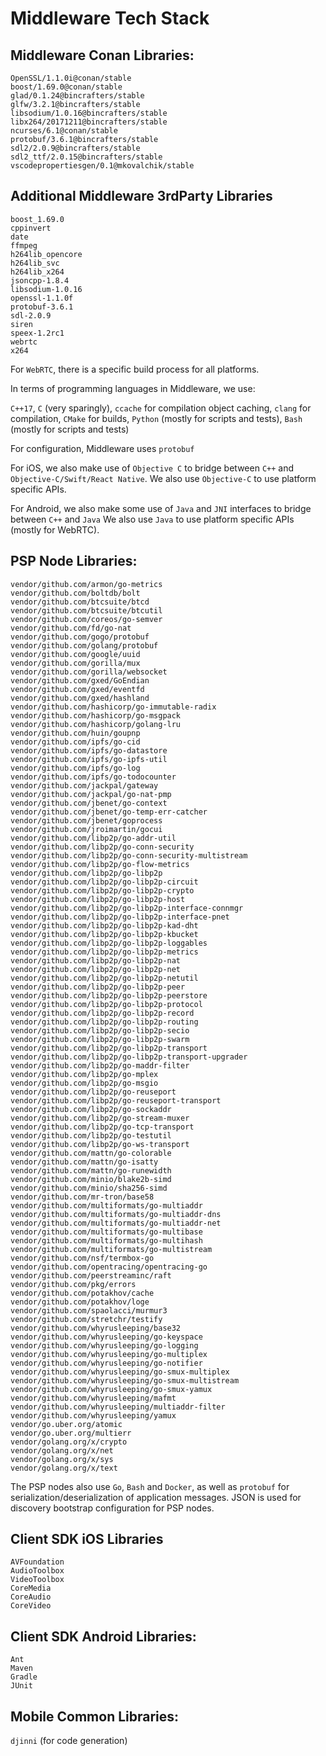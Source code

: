 
# Middleware Tech Stack

## Middleware Conan Libraries:

```
OpenSSL/1.1.0i@conan/stable
boost/1.69.0@conan/stable
glad/0.1.24@bincrafters/stable
glfw/3.2.1@bincrafters/stable
libsodium/1.0.16@bincrafters/stable
libx264/20171211@bincrafters/stable
ncurses/6.1@conan/stable
protobuf/3.6.1@bincrafters/stable
sdl2/2.0.9@bincrafters/stable
sdl2_ttf/2.0.15@bincrafters/stable
vscodepropertiesgen/0.1@mkovalchik/stable
```

## Additional Middleware 3rdParty Libraries

```
boost_1.69.0
cppinvert
date
ffmpeg
h264lib_opencore
h264lib_svc
h264lib_x264
jsoncpp-1.8.4
libsodium-1.0.16
openssl-1.1.0f
protobuf-3.6.1
sdl-2.0.9
siren
speex-1.2rc1
webrtc
x264
```

For `WebRTC`, there is a specific build process for all platforms.

In terms of programming languages in Middleware, we use:

`C++17`, `C` (very sparingly), `ccache` for compilation object caching, `clang` for compilation, `CMake` for builds, `Python` (mostly for scripts and tests), `Bash` (mostly for scripts and tests)

For configuration, Middleware uses `protobuf`

For iOS, we also make use of `Objective C` to bridge between `C++` and `Objective-C/Swift/React Native`. We also use `Objective-C` to use platform specific APIs.

For Android, we also make some use of `Java` and `JNI` interfaces to bridge between `C++` and `Java` We also use `Java` to use platform specific APIs (mostly for WebRTC).

## PSP Node Libraries:

```
vendor/github.com/armon/go-metrics
vendor/github.com/boltdb/bolt
vendor/github.com/btcsuite/btcd
vendor/github.com/btcsuite/btcutil
vendor/github.com/coreos/go-semver
vendor/github.com/fd/go-nat
vendor/github.com/gogo/protobuf
vendor/github.com/golang/protobuf
vendor/github.com/google/uuid
vendor/github.com/gorilla/mux
vendor/github.com/gorilla/websocket
vendor/github.com/gxed/GoEndian
vendor/github.com/gxed/eventfd
vendor/github.com/gxed/hashland
vendor/github.com/hashicorp/go-immutable-radix
vendor/github.com/hashicorp/go-msgpack
vendor/github.com/hashicorp/golang-lru
vendor/github.com/huin/goupnp
vendor/github.com/ipfs/go-cid
vendor/github.com/ipfs/go-datastore
vendor/github.com/ipfs/go-ipfs-util
vendor/github.com/ipfs/go-log
vendor/github.com/ipfs/go-todocounter
vendor/github.com/jackpal/gateway
vendor/github.com/jackpal/go-nat-pmp
vendor/github.com/jbenet/go-context
vendor/github.com/jbenet/go-temp-err-catcher
vendor/github.com/jbenet/goprocess
vendor/github.com/jroimartin/gocui
vendor/github.com/libp2p/go-addr-util
vendor/github.com/libp2p/go-conn-security
vendor/github.com/libp2p/go-conn-security-multistream
vendor/github.com/libp2p/go-flow-metrics
vendor/github.com/libp2p/go-libp2p
vendor/github.com/libp2p/go-libp2p-circuit
vendor/github.com/libp2p/go-libp2p-crypto
vendor/github.com/libp2p/go-libp2p-host
vendor/github.com/libp2p/go-libp2p-interface-connmgr
vendor/github.com/libp2p/go-libp2p-interface-pnet
vendor/github.com/libp2p/go-libp2p-kad-dht
vendor/github.com/libp2p/go-libp2p-kbucket
vendor/github.com/libp2p/go-libp2p-loggables
vendor/github.com/libp2p/go-libp2p-metrics
vendor/github.com/libp2p/go-libp2p-nat
vendor/github.com/libp2p/go-libp2p-net
vendor/github.com/libp2p/go-libp2p-netutil
vendor/github.com/libp2p/go-libp2p-peer
vendor/github.com/libp2p/go-libp2p-peerstore
vendor/github.com/libp2p/go-libp2p-protocol
vendor/github.com/libp2p/go-libp2p-record
vendor/github.com/libp2p/go-libp2p-routing
vendor/github.com/libp2p/go-libp2p-secio
vendor/github.com/libp2p/go-libp2p-swarm
vendor/github.com/libp2p/go-libp2p-transport
vendor/github.com/libp2p/go-libp2p-transport-upgrader
vendor/github.com/libp2p/go-maddr-filter
vendor/github.com/libp2p/go-mplex
vendor/github.com/libp2p/go-msgio
vendor/github.com/libp2p/go-reuseport
vendor/github.com/libp2p/go-reuseport-transport
vendor/github.com/libp2p/go-sockaddr
vendor/github.com/libp2p/go-stream-muxer
vendor/github.com/libp2p/go-tcp-transport
vendor/github.com/libp2p/go-testutil
vendor/github.com/libp2p/go-ws-transport
vendor/github.com/mattn/go-colorable
vendor/github.com/mattn/go-isatty
vendor/github.com/mattn/go-runewidth
vendor/github.com/minio/blake2b-simd
vendor/github.com/minio/sha256-simd
vendor/github.com/mr-tron/base58
vendor/github.com/multiformats/go-multiaddr
vendor/github.com/multiformats/go-multiaddr-dns
vendor/github.com/multiformats/go-multiaddr-net
vendor/github.com/multiformats/go-multibase
vendor/github.com/multiformats/go-multihash
vendor/github.com/multiformats/go-multistream
vendor/github.com/nsf/termbox-go
vendor/github.com/opentracing/opentracing-go
vendor/github.com/peerstreaminc/raft
vendor/github.com/pkg/errors
vendor/github.com/potakhov/cache
vendor/github.com/potakhov/loge
vendor/github.com/spaolacci/murmur3
vendor/github.com/stretchr/testify
vendor/github.com/whyrusleeping/base32
vendor/github.com/whyrusleeping/go-keyspace
vendor/github.com/whyrusleeping/go-logging
vendor/github.com/whyrusleeping/go-multiplex
vendor/github.com/whyrusleeping/go-notifier
vendor/github.com/whyrusleeping/go-smux-multiplex
vendor/github.com/whyrusleeping/go-smux-multistream
vendor/github.com/whyrusleeping/go-smux-yamux
vendor/github.com/whyrusleeping/mafmt
vendor/github.com/whyrusleeping/multiaddr-filter
vendor/github.com/whyrusleeping/yamux
vendor/go.uber.org/atomic
vendor/go.uber.org/multierr
vendor/golang.org/x/crypto
vendor/golang.org/x/net
vendor/golang.org/x/sys
vendor/golang.org/x/text
```

The PSP nodes also use `Go`, `Bash` and `Docker`, as well as `protobuf` for serialization/deserialization of application messages.
JSON is used for discovery bootstrap configuration for PSP nodes.

## Client SDK iOS Libraries

```
AVFoundation
AudioToolbox
VideoToolbox
CoreMedia
CoreAudio
CoreVideo
```



## Client SDK Android Libraries:

```
Ant
Maven
Gradle
JUnit
```

## Mobile Common Libraries:

`djinni` (for code generation)

